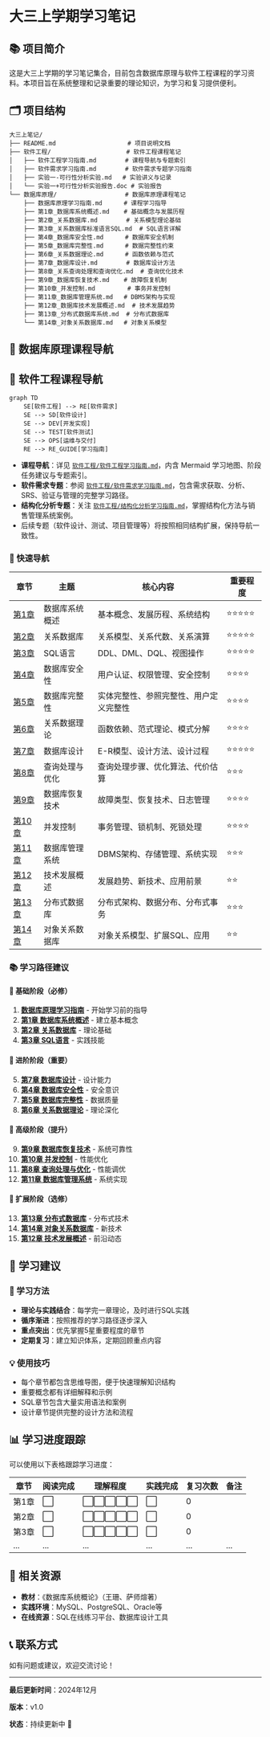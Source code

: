 # 大三上学期学习笔记

## 📚 项目简介

这是大三上学期的学习笔记集合，目前包含数据库原理与软件工程课程的学习资料。本项目旨在系统整理和记录重要的理论知识，为学习和复习提供便利。

## 🗂️ 项目结构

```
大三上笔记/
├── README.md                    # 项目说明文档
├── 软件工程/                     # 软件工程课程笔记
│   ├── 软件工程学习指南.md        # 课程导航与专题索引
│   ├── 软件需求学习指南.md        # 软件需求专题学习指南
│   ├── 实验一-可行性分析实验.md   # 实验讲义与记录
│   └── 实验一+可行性分析实验报告.doc # 实验报告
└── 数据库原理/                   # 数据库原理课程笔记
    ├── 数据库原理学习指南.md      # 课程学习指导
    ├── 第1章_数据库系统概述.md    # 基础概念与发展历程
    ├── 第2章_关系数据库.md        # 关系模型理论基础
    ├── 第3章_关系数据库标准语言SQL.md  # SQL语言详解
    ├── 第4章_数据库安全性.md      # 数据库安全机制
    ├── 第5章_数据库完整性.md      # 数据完整性约束
    ├── 第6章_关系数据理论.md      # 函数依赖与范式
    ├── 第7章_数据库设计.md        # 数据库设计方法
    ├── 第8章_关系查询处理和查询优化.md  # 查询优化技术
    ├── 第9章_数据库恢复技术.md    # 故障恢复机制
    ├── 第10章_并发控制.md         # 事务并发控制
    ├── 第11章_数据库管理系统.md   # DBMS架构与实现
    ├── 第12章_数据库技术发展概述.md  # 技术发展趋势
    ├── 第13章_分布式数据库系统.md  # 分布式数据库
    └── 第14章_对象关系数据库.md   # 对象关系模型
```

## 📖 数据库原理课程导航
## 🧭 软件工程课程导航

```mermaid
graph TD
    SE[软件工程] --> RE[软件需求]
    SE --> SD[软件设计]
    SE --> DEV[开发实现]
    SE --> TEST[软件测试]
    SE --> OPS[运维与交付]
    RE --> RE_GUIDE[学习指南]
```

- **课程导航**：详见 [`软件工程/软件工程学习指南.md`](./软件工程/软件工程学习指南.md)，内含 Mermaid 学习地图、阶段任务建议与专题索引。
- **软件需求专题**：参阅 [`软件工程/软件需求学习指南.md`](./软件工程/软件需求学习指南.md)，包含需求获取、分析、SRS、验证与管理的完整学习路径。
- **结构化分析专题**：关注 [`软件工程/结构化分析学习指南.md`](./软件工程/结构化分析学习指南.md)，掌握结构化方法与销售管理系统案例。
- 后续专题（软件设计、测试、项目管理等）将按照相同结构扩展，保持导航一致性。


### 🎯 快速导航

| 章节 | 主题 | 核心内容 | 重要程度 |
|------|------|----------|----------|
| [第1章](./数据库原理/第1章_数据库系统概述.md) | 数据库系统概述 | 基本概念、发展历程、系统结构 | ⭐⭐⭐⭐⭐ |
| [第2章](./数据库原理/第2章_关系数据库.md) | 关系数据库 | 关系模型、关系代数、关系演算 | ⭐⭐⭐⭐⭐ |
| [第3章](./数据库原理/第3章_关系数据库标准语言SQL.md) | SQL语言 | DDL、DML、DQL、视图操作 | ⭐⭐⭐⭐⭐ |
| [第4章](./数据库原理/第4章_数据库安全性.md) | 数据库安全性 | 用户认证、权限管理、安全控制 | ⭐⭐⭐⭐ |
| [第5章](./数据库原理/第5章_数据库完整性.md) | 数据库完整性 | 实体完整性、参照完整性、用户定义完整性 | ⭐⭐⭐⭐ |
| [第6章](./数据库原理/第6章_关系数据理论.md) | 关系数据理论 | 函数依赖、范式理论、模式分解 | ⭐⭐⭐⭐ |
| [第7章](./数据库原理/第7章_数据库设计.md) | 数据库设计 | E-R模型、设计方法、设计过程 | ⭐⭐⭐⭐⭐ |
| [第8章](./数据库原理/第8章_关系查询处理和查询优化.md) | 查询处理与优化 | 查询处理步骤、优化算法、代价估算 | ⭐⭐⭐ |
| [第9章](./数据库原理/第9章_数据库恢复技术.md) | 数据库恢复技术 | 故障类型、恢复技术、日志管理 | ⭐⭐⭐⭐ |
| [第10章](./数据库原理/第10章_并发控制.md) | 并发控制 | 事务管理、锁机制、死锁处理 | ⭐⭐⭐⭐ |
| [第11章](./数据库原理/第11章_数据库管理系统.md) | 数据库管理系统 | DBMS架构、存储管理、系统实现 | ⭐⭐⭐ |
| [第12章](./数据库原理/第12章_数据库技术发展概述.md) | 技术发展概述 | 发展趋势、新技术、应用前景 | ⭐⭐ |
| [第13章](./数据库原理/第13章_分布式数据库系统.md) | 分布式数据库 | 分布式架构、数据分布、分布式事务 | ⭐⭐⭐ |
| [第14章](./数据库原理/第14章_对象关系数据库.md) | 对象关系数据库 | 对象关系模型、扩展SQL、应用 | ⭐⭐ |

### 📚 学习路径建议

#### 🔰 基础阶段（必修）
1. **[数据库原理学习指南](./数据库原理/数据库原理学习指南.md)** - 开始学习前的指导
2. **[第1章 数据库系统概述](./数据库原理/第1章_数据库系统概述.md)** - 建立基本概念
3. **[第2章 关系数据库](./数据库原理/第2章_关系数据库.md)** - 理论基础
4. **[第3章 SQL语言](./数据库原理/第3章_关系数据库标准语言SQL.md)** - 实践技能

#### 🚀 进阶阶段（重要）
5. **[第7章 数据库设计](./数据库原理/第7章_数据库设计.md)** - 设计能力
6. **[第4章 数据库安全性](./数据库原理/第4章_数据库安全性.md)** - 安全意识
7. **[第5章 数据库完整性](./数据库原理/第5章_数据库完整性.md)** - 数据质量
8. **[第6章 关系数据理论](./数据库原理/第6章_关系数据理论.md)** - 理论深化

#### 🎯 高级阶段（提升）
9. **[第9章 数据库恢复技术](./数据库原理/第9章_数据库恢复技术.md)** - 系统可靠性
10. **[第10章 并发控制](./数据库原理/第10章_并发控制.md)** - 性能优化
11. **[第8章 查询处理与优化](./数据库原理/第8章_关系查询处理和查询优化.md)** - 性能调优
12. **[第11章 数据库管理系统](./数据库原理/第11章_数据库管理系统.md)** - 系统实现

#### 🌟 扩展阶段（选修）
13. **[第13章 分布式数据库](./数据库原理/第13章_分布式数据库系统.md)** - 分布式技术
14. **[第14章 对象关系数据库](./数据库原理/第14章_对象关系数据库.md)** - 新技术
15. **[第12章 技术发展概述](./数据库原理/第12章_数据库技术发展概述.md)** - 前沿动态

## 🎯 学习建议

### 📝 学习方法
- **理论与实践结合**：每学完一章理论，及时进行SQL实践
- **循序渐进**：按照推荐的学习路径逐步深入
- **重点突出**：优先掌握5星重要程度的章节
- **定期复习**：建立知识体系，定期回顾重点内容

### 💡 使用技巧
- 每个章节都包含思维导图，便于快速理解知识结构
- 重要概念都有详细解释和示例
- SQL章节包含大量实用语法和案例
- 设计章节提供完整的设计方法和流程

## 📊 学习进度跟踪

可以使用以下表格跟踪学习进度：

| 章节 | 阅读完成 | 理解程度 | 实践完成 | 复习次数 | 备注 |
|------|----------|----------|----------|----------|------|
| 第1章 | ⬜ | ⬜⬜⬜⬜⬜ | ⬜ | 0 |  |
| 第2章 | ⬜ | ⬜⬜⬜⬜⬜ | ⬜ | 0 |  |
| 第3章 | ⬜ | ⬜⬜⬜⬜⬜ | ⬜ | 0 |  |
| ... | ... | ... | ... | ... | ... |

## 🔗 相关资源

- **教材**：《数据库系统概论》（王珊、萨师煊著）
- **实践环境**：MySQL、PostgreSQL、Oracle等
- **在线资源**：SQL在线练习平台、数据库设计工具

## 📞 联系方式

如有问题或建议，欢迎交流讨论！

---

**最后更新时间**：2024年12月

**版本**：v1.0

**状态**：持续更新中 🚀